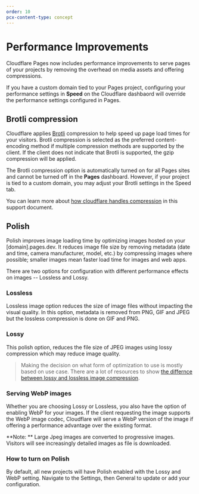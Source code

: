 ```yaml
---
order: 10
pcx-content-type: concept
---
```


# Performance Improvements

Cloudflare Pages now includes performance improvements to serve pages of your projects by removing the overhead on media assets and offering compressions. 
 
<Aside type="note">

If you have a custom domain tied to your Pages project, configuring your performance settings in **Speed** on the Cloudflare dashbaord will override the performance settings configured in Pages. 

</Aside>

## Brotli compression

Cloudflare applies [Brotli](https://www.brotli.pro/) compression to help speed up page load times for your visitors. Brotli compression is selected as the preferred content-encoding method if multiple compression methods are supported by the client. If the client does not indicate that Brotli is supported, the gzip compression will be applied. 

The Brotli compression option is automatically turned on for all Pages sites and cannot be turned off in the **Pages** dashboard.
However, if your project is tied to a custom domain, you may adjust your Brotli settings in the Speed tab. 
 
You can learn more about [how cloudflare handles compression](https://support.cloudflare.com/hc/en-us/articles/200168396-What-will-Cloudflare-compress-) in this support document.

## Polish 

Polish improves image loading time by optimizing images hosted on your [domain].pages.dev. It reduces image file size by removing metadata (date and time, camera manufacturer, model, etc.) by compressing images where possible; smaller images mean faster load time for images and web apps. 
 
There are two options for configuration with different performance effects on images -- Lossless and Lossy.


### Lossless 

Lossless image option reduces the size of image files without impacting the visual quality. In this option, metadata is removed from PNG, GIF and JPEG but the lossless compression is done on GIF and PNG.


### Lossy 

This polish option, reduces the file size of JPEG images using lossy compression which may reduce image quality.

> Making the decision on what form of optimization to use is mostly based on use case. There are a lot of resources to show [the differnce between lossy and lossless image compression](https://imagify.io/blog/lossless-vs-lossy-image-compression/).

### Serving WebP images 

Whether you are choosing Lossy or Lossless, you also have the option of enabling WebP for your images. If the client requesting the image supports the WebP image codec, Cloudflare will serve a WebP version of the image if offering a performance advantage over the existing format. 

<Aside heading="Status Code">

**Note: ** Large Jpeg images are converted to progressive images. Visitors will see increasingly detailed images as file is downloaded. 

</Aside>

### How to turn on Polish
By default, all new projects will have Polish enabled with the Lossy and WebP setting. Navigate to the Settings, then General to update or add your configuration. 